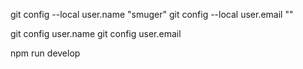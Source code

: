 git config --local user.name "smuger"
git config --local user.email ""

git config user.name
git config user.email

npm run develop